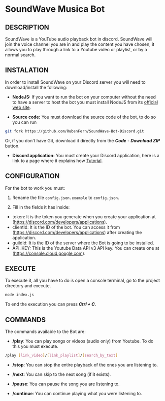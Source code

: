 # SoundWave Musica Bot

## DESCRIPTION

SoundWave is a YouTube audio playback bot in discord. SoundWave will join the voice channel you are in and play the content you have chosen, it allows you to play through a link to a Youtube video or playlist, or by a normal search.

## INSTALATION

In order to install SoundWave on your Discord server you will need to download/install the following:

* **NodeJS:** If you want to run the bot on your computer without the need to have a server to host the bot you must install NodeJS from its [official web site](https://nodejs.org/es).

* **Source code:** You must download the source code of the bot, to do so you can run 

```sh
git fork https://github.com/RubenFern/SoundWave-Bot-Discord.git
```

Or, if you don't have Git, download it directly from the ***Code*** - ***Download ZIP*** button. 

* **Discord application:** You must create your Discord application, here is a link to a page where it explains how [Tutorial](https://www.ionos.es/digitalguide/servidores/know-how/discord-bot/#:~:text=Create%20a%20bot%20of%20your%20own%20in%20Discord%3A&text=Click%20on%20%20E2%80%9CApplications%E2%80%9D%20in,bot%20and%20save%20the%20file).

## CONFIGURATION

For the bot to work you must:

1. Rename the file ```config.json.example``` to ```config.json```.

2. Fill in the fields it has inside:

* token: It is the token you generate when you create your application at (https://discord.com/developers/applications).
* clientId: It is the ID of the bot. You can access it from (https://discord.com/developers/applications) after creating the application.
* guildId: It is the ID of the server where the Bot is going to be installed.
* API_KEY: This is the Youtube Data API v3 API key. You can create one at (https://console.cloud.google.com).

## EXECUTE

To execute it, all you have to do is open a console terminal, go to the project directory and execute.

```sh
node index.js
```

To end the execution you can press ***Ctrl + C***.

## COMMANDS

The commands available to the Bot are:

* **/play**: You can play songs or videos (audio only) from Youtube. To do this you must execute. 

```sh
/play [link_video]/[link_playlist]/[search_by_text]
```

* **/stop**: You can stop the entire playback of the ones you are listening to.

* **/next**: You can skip to the next song (if it exists).

* **/pause**: You can pause the song you are listening to.

* **/continue**: You can continue playing what you were listening to.
